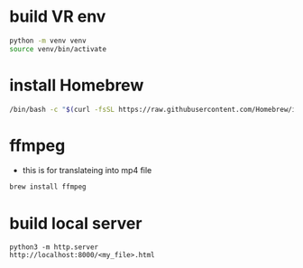 # build VR env
```bash
python -m venv venv
source venv/bin/activate
```

# install Homebrew 
```bash
/bin/bash -c "$(curl -fsSL https://raw.githubusercontent.com/Homebrew/install/HEAD/install.sh)"
```

# ffmpeg
- this is for translateing into mp4 file

```bash
brew install ffmpeg
```
# build local server

```
python3 -m http.server
http://localhost:8000/<my_file>.html
```